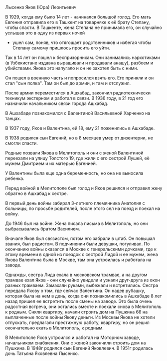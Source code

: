 Лысенко Яков (Юра) Леонтьевич

В 1929, когда ему было 14 лет - начинался большой голод.
Его мать Евгения отправила его в Ташкент на товарняке к её брату Степану, чтобы спасти.
В Ташкенте, жена Степана не принимала его, он случайно услышав это в одну из первых ночей

- ушел сам, поняв, что отягощает родственников и избегая чтобы Степану самому пришлось просить его уйти.

Так в 14 лет он пошел к беспризорникам. Они занимались наркотиками (в Узбекистане издавна выращивали и продавали анашу), разбоем и убийствами. Якова это напугало и он не захотел быть с ними.

Он пошел в военную часть и попросился взять его. Его приняли и он стал "сын полка". Там он был до армии, и там и отслужил.

После армии переместился в Ашхабад, закончил радиотехнически техникум экстерном и работал в связи.
В 1936 году, в 21 год его назначили начальником связи города Ашхабад.

В Ашхабаде познакомился с Валентиной Васильевной Харченко на танцах.

В 1937 году, Яков и Валентина, ей 18, ему 21 поженились в Ашхабаде.

В 1938 родился сын Евгений, но в 8 месяцев умер от дизентерии, не смогли спасти.

Родные позвали Якова в Мелитополь и они с женой Валентиной переехали на улицу Толстого 19, где жили с его сестрой Лушей, её мужем Дмитрием и их матерью Евгенией.

У Валентины была еще одна беременность, но она не выносила ребенка.

Перед войной в Мелитополе был голод и Яков решился и отправил жену обратно в Ашхабад к сестре.

В первый день войны забирал 3-летнего племянника Анатолия с больницы, по просьбе родителей, после этого сел на поезд и поехал на войну.

До 1946 был на войне. Жена писала письма в Мелитополь, но они выбрасывались братом Василием.

Вначале Яков был связистом, потом его забрали в штаб. Он повышал звания, был радистом. В подчинении были девушки, погуливал. По окончанию войны оказался в Москве с генеральскими дочками, где к этому времени в одной из поездок с сестрой Лидой и ее мужем, жена Якова Валентина была в Москве, там она устроилась и работала на заводе.

Однажды, сестра Лида ехала в московском трамвае, а на другом трамвае ехал Яков - они случайно увидели и узнали друг-друга из окон разных трамваем. Замахали руками, выбежали и встретились. Сестра передала Якову о том, где сейчас Валентина. Он надев рубашку, которая была на нем в день, когда они познакомились в Ашхабаде 8 лет назад пришел ее встретить после смены на заводе. Это была очень радостная встреча, они остались вместе и поехали снова в Мелитополь к родным. Сняли квартиру, начали строить дом на Пушкина 66 на выплаченные после войны Якову деньги. Из Москвы Якова не хотели отпускать, предлагали престижную работу, квартиру, но он решил окончательно ехать в Мелитополь, к родным.

В Мелитополе Яков устроился и работал на Моторном заводе, начальником снабжения.
Они с женой закончили строить дом на Пушкина.
В 1948г родился сын Евгений Яковлевич.
В 1951г родилась дочь Татьяна Яковлевна Лысенко.
